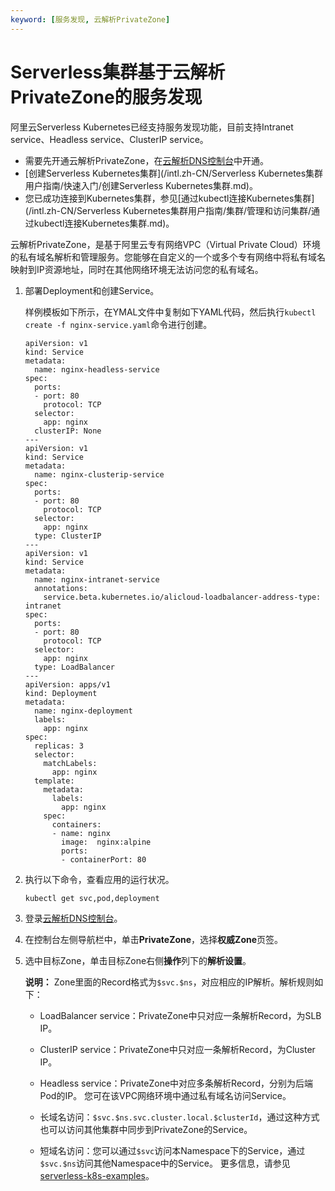 ```yaml
---
keyword: [服务发现, 云解析PrivateZone]
---
```


# Serverless集群基于云解析PrivateZone的服务发现

阿里云Serverless Kubernetes已经支持服务发现功能，目前支持Intranet service、Headless service、ClusterIP service。

-   需要先开通云解析PrivateZone，在[云解析DNS控制台](https://dns.console.aliyun.com/)中开通。
-   [创建Serverless Kubernetes集群](/intl.zh-CN/Serverless Kubernetes集群用户指南/快速入门/创建Serverless Kubernetes集群.md)。
-   您已成功连接到Kubernetes集群，参见[通过kubectl连接Kubernetes集群](/intl.zh-CN/Serverless Kubernetes集群用户指南/集群/管理和访问集群/通过kubectl连接Kubernetes集群.md)。

云解析PrivateZone，是基于阿里云专有网络VPC（Virtual Private Cloud）环境的私有域名解析和管理服务。您能够在自定义的一个或多个专有网络中将私有域名映射到IP资源地址，同时在其他网络环境无法访问您的私有域名。

1.  部署Deployment和创建Service。

    样例模板如下所示，在YMAL文件中复制如下YAML代码，然后执行`kubectl create -f nginx-service.yaml`命令进行创建。

    ```
    apiVersion: v1
    kind: Service
    metadata:
      name: nginx-headless-service
    spec:
      ports:
      - port: 80
        protocol: TCP
      selector:
        app: nginx
      clusterIP: None
    ---
    apiVersion: v1
    kind: Service
    metadata:
      name: nginx-clusterip-service
    spec:
      ports:
      - port: 80
        protocol: TCP
      selector:
        app: nginx
      type: ClusterIP
    ---
    apiVersion: v1
    kind: Service
    metadata:
      name: nginx-intranet-service
      annotations:
        service.beta.kubernetes.io/alicloud-loadbalancer-address-type: intranet
    spec:
      ports:
      - port: 80
        protocol: TCP
      selector:
        app: nginx
      type: LoadBalancer
    ---
    apiVersion: apps/v1
    kind: Deployment
    metadata:
      name: nginx-deployment
      labels:
        app: nginx
    spec:
      replicas: 3
      selector:
        matchLabels:
          app: nginx
      template:
        metadata:
          labels:
            app: nginx
        spec:
          containers:
          - name: nginx
            image:  nginx:alpine
            ports:
            - containerPort: 80
    ```

2.  执行以下命令，查看应用的运行状况。

    ```
    kubectl get svc,pod,deployment
    ```

3.  登录[云解析DNS控制台](https://dns.console.aliyun.com/)。

4.  在控制台左侧导航栏中，单击**PrivateZone**，选择**权威Zone**页签。

5.  选中目标Zone，单击目标Zone右侧**操作**列下的**解析设置**。

    **说明：** Zone里面的Record格式为`$svc.$ns`，对应相应的IP解析。解析规则如下：

    -   LoadBalancer service：PrivateZone中只对应一条解析Record，为SLB IP。
    -   ClusterIP service：PrivateZone中只对应一条解析Record，为Cluster IP。
    -   Headless service：PrivateZone中对应多条解析Record，分别为后端Pod的IP。
    您可在该VPC网络环境中通过私有域名访问Service。

    -   长域名访问：`$svc.$ns.svc.cluster.local.$clusterId`，通过这种方式也可以访问其他集群中同步到PrivateZone的Service。
    -   短域名访问：您可以通过`$svc`访问本Namespace下的Service，通过`$svc.$ns`访问其他Namespace中的Service。
    更多信息，请参见[serverless-k8s-examples](https://github.com/AliyunContainerService/serverless-k8s-examples)。



